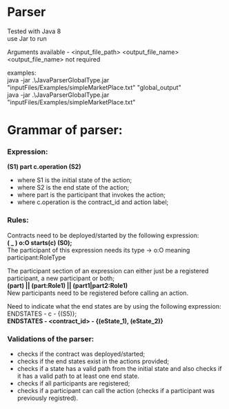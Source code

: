 # Parser

Tested with Java 8  
use Jar to run 

Arguments available - <input_file_path> <output_file_name>  
<output_file_name> not required

examples:  
java -jar .\JavaParserGlobalType.jar "inputFiles/Examples/simpleMarketPlace.txt" "global_output"  
java -jar .\JavaParserGlobalType.jar "inputFiles/Examples/simpleMarketPlace.txt"

# Grammar of parser:

### Expression:
**(S1) part c.operation (S2)**
- where S1 is the initial state of the action;
- where S2 is the end state of the action;
- where part is the participant that invokes the action; 
- where c.operation is the contract_id and action label;

### Rules:
Contracts need to be deployed/started by the following expression:  
**( _ ) o:O starts(c) (S0);**  
The participant of this expression needs its type -> o:O meaning participant:RoleType

The participant section of an expression can either just be a registered participant, a new participant or both;  
**(part) || (part:Role1) || (part1|part2:Role1)**  
New participants need to be registered before calling an action.

Need to indicate what the end states are by using the following expression:  
ENDSTATES - c - {(S5)};  
**ENDSTATES - <contract_id> - {(eState_1), (eState_2)}**

### Validations of the parser:
- checks if the contract was deployed/started;
- checks if the end states exist in the actions provided;
- checks if a state has a valid path from the initial state
and also checks if it has a valid path to at least one end state.
- checks if all participants are registered;
- checks if a participant can call the action (checks if a participant was previously registred).
